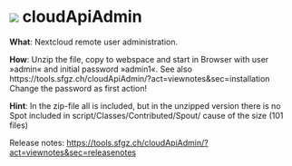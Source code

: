 # <img src="https://raw.githubusercontent.com/daten-sfgz/cloudApiAdmin/master/script/Public/Img/favicon.ico" /> cloudApiAdmin
<p>
  <b>What</b>: Nextcloud remote user administration.
</p><p>
<b>How</b>: Unzip the file, copy to webspace and start in Browser with user »admin« and initial password »admin1«. See also  https://tools.sfgz.ch/cloudApiAdmin/?act=viewnotes&sec=installation
<br />
  Change the password as first action!
</p>

<b>Hint</b>: 
In the zip-file all is included, but in the unzipped version there is no Spot included in script/Classes/Contributed/Spout/ cause of the size (101 files)

Release notes: https://tools.sfgz.ch/cloudApiAdmin/?act=viewnotes&sec=releasenotes
